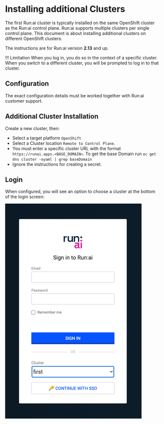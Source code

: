 # Installing additional Clusters

The first Run:ai cluster is typically installed on the same OpenShift cluster as the Run:ai control plane. Run:ai supports multiple clusters per single control plane. This document is about installing additional clusters on different OpenShift clusters.

The instructions are for Run:ai version __2.13__ and up.

!!! Limitation
    When you log in, you do so in the context of a specific cluster. When you switch to a different cluster, you will be prompted to log in to that cluster. 

## Configuration
The exact configuration details must be worked together with Run:ai customer support. 

## Additional Cluster Installation

Create a new cluster, then:

* Select a target platform `OpenShift` 
* Select a Cluster location `Remote to Control Plane`.
* You must enter a specific cluster URL with the format `https://runai.apps.<BASE_DOMAIN>`. To get the base Domain run `oc get dns cluster -oyaml | grep baseDomain`
* Ignore the instructions for creating a secret.


## Login

When configured, you will see an option to choose a cluster at the bottom of the login screen:

![](img/ocp-multi-cluster-login.png)
